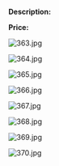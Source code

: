 **Description:**

**Price:**

![363.jpg](../images/363.jpg)

![364.jpg](../images/364.jpg)

![365.jpg](../images/365.jpg)

![366.jpg](../images/366.jpg)

![367.jpg](../images/367.jpg)

![368.jpg](../images/368.jpg)

![369.jpg](../images/369.jpg)

![370.jpg](../images/370.jpg)